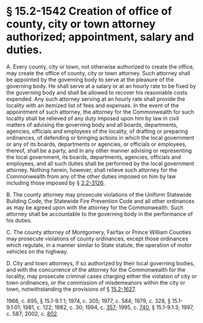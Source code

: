 # § 15.2-1542 Creation of office of county, city or town attorney authorized; appointment, salary and duties.

<p>A. Every county, city or town, not otherwise authorized to create the office, may create the office of county, city or town attorney. Such attorney shall be appointed by the governing body to serve at the pleasure of the governing body. He shall serve at a salary or at an hourly rate to be fixed by the governing body and shall be allowed to recover his reasonable costs expended. Any such attorney serving at an hourly rate shall provide the locality with an itemized list of fees and expenses. In the event of the appointment of such attorney, the attorney for the Commonwealth for such locality shall be relieved of any duty imposed upon him by law in civil matters of advising the governing body and all boards, departments, agencies, officials and employees of the locality, of drafting or preparing ordinances, of defending or bringing actions in which the local government or any of its boards, departments or agencies, or officials or employees, thereof, shall be a party, and in any other manner advising or representing the local government, its boards, departments, agencies, officials and employees, and all such duties shall be performed by the local government attorney. Nothing herein, however, shall relieve such attorney for the Commonwealth from any of the other duties imposed on him by law including those imposed by § <a href='http://law.lis.virginia.gov/vacode/2.2-3126/'>2.2-3126</a>.</p><p>B. The county attorney may prosecute violations of the Uniform Statewide Building Code, the Statewide Fire Prevention Code and all other ordinances as may be agreed upon with the attorney for the Commonwealth. Such attorney shall be accountable to the governing body in the performance of his duties.</p><p>C. The county attorney of Montgomery, Fairfax or Prince William Counties may prosecute violations of county ordinances, except those ordinances which regulate, in a manner similar to State statute, the operation of motor vehicles on the highway.</p><p>D. City and town attorneys, if so authorized by their local governing bodies, and with the concurrence of the attorney for the Commonwealth for the locality, may prosecute criminal cases charging either the violation of city or town ordinances, or the commission of misdemeanors within the city or town, notwithstanding the provisions of § <a href='http://law.lis.virginia.gov/vacode/15.2-1627/'>15.2-1627</a>.</p><p>1968, c. 695, § 15.1-9.1:1; 1974, c. 305; 1977, c. 584; 1979, c. 328, § 15.1-9.1:01; 1981, c. 122; 1982, c. 30; 1994, c. <a href='http://lis.virginia.gov/cgi-bin/legp604.exe?941+ful+CHAP0357'>357</a>; 1995, c. <a href='http://lis.virginia.gov/cgi-bin/legp604.exe?951+ful+CHAP0740'>740</a>, § 15.1-9.1:3; 1997, c. 587; 2002, c. <a href='http://lis.virginia.gov/cgi-bin/legp604.exe?021+ful+CHAP0802'>802</a>.</p>